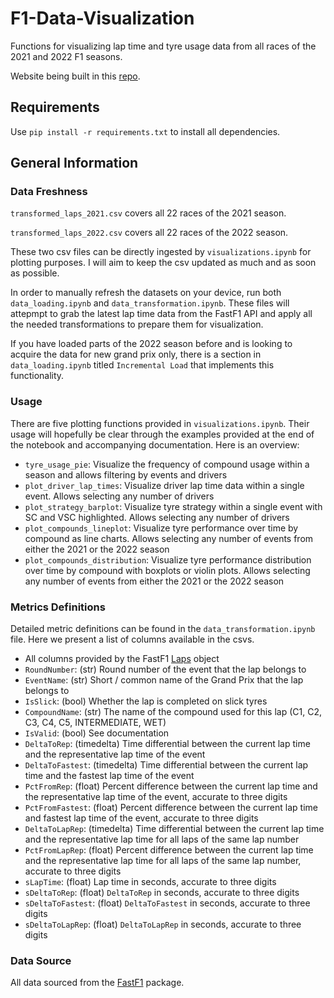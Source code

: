 # F1-Data-Visualization
Functions for visualizing lap time and tyre usage data from all races of the 2021 and 2022 F1 seasons.

Website being built in this [repo](https://github.com/brianmakesthings/F1-Web-Server.git).

## Requirements 
Use `pip install -r requirements.txt` to install all dependencies.

## General Information

### Data Freshness
`transformed_laps_2021.csv` covers all 22 races of the 2021 season.

`transformed_laps_2022.csv` covers all 22 races of the 2022 season.

These two csv files can be directly ingested by `visualizations.ipynb` for plotting purposes. I will aim to keep the csv updated as much and as soon as possible.

In order to manually refresh the datasets on your device, run both `data_loading.ipynb` and `data_transformation.ipynb`. These files will attepmpt to grab the latest lap time data from the FastF1 API and apply all the needed transformations to prepare them for visualization.

If you have loaded parts of the 2022 season before and is looking to acquire the data for new grand prix only, there is a section in `data_loading.ipynb` titled `Incremental Load` that implements this functionality.

### Usage
There are five plotting functions provided in `visualizations.ipynb`. Their usage will hopefully be clear through the examples provided at the end of the notebook and accompanying documentation. Here is an overview:

- `tyre_usage_pie`: Visualize the frequency of compound usage within a season and allows filtering by events and drivers
- `plot_driver_lap_times`: Visualize driver lap time data within a single event. Allows selecting any number of drivers
- `plot_strategy_barplot`: Visualize tyre strategy within a single event with SC and VSC highlighted. Allows selecting any number of drivers
- `plot_compounds_lineplot`: Visualize tyre performance over time by compound as line charts. Allows selecting any number of events from either the 2021 or the 2022 season
- `plot_compounds_distribution`: Visualize tyre performance distribution over time by compound with boxplots or violin plots. Allows selecting any number of events from either the 2021 or the 2022 season

### Metrics Definitions
Detailed metric definitions can be found in the `data_transformation.ipynb` file. Here we present a list of columns available in the csvs.

- All columns provided by the FastF1 [Laps](https://theoehrly.github.io/Fast-F1/core.html?highlight=session#fastf1.core.Laps) object
- `RoundNumber`: (str) Round number of the event that the lap belongs to 
- `EventName`: (str) Short / common name of the Grand Prix that the lap belongs to 
- `IsSlick`: (bool) Whether the lap is completed on slick tyres
- `CompoundName`: (str) The name of the compound used for this lap (C1, C2, C3, C4, C5, INTERMEDIATE, WET)
- `IsValid`: (bool) See documentation
- `DeltaToRep`: (timedelta) Time differential between the current lap time and the representative lap time of the event
- `DeltaToFastest`: (timedelta) Time differential between the current lap time and the fastest lap time of the event
- `PctFromRep`: (float) Percent difference between the current lap time and the representative lap time of the event, accurate to three digits
- `PctFromFastest`: (float) Percent difference between the current lap time and fastest lap time of the event, accurate to three digits
- `DeltaToLapRep`: (timedelta) Time differential between the current lap time and the representative lap time for all laps of the same lap number
- `PctFromLapRep`: (float) Percent difference between the current lap time and the representative lap time for all laps of the same lap number, accurate to three digits
- `sLapTime`: (float) Lap time in seconds, accurate to three digits
- `sDeltaToRep`: (float) `DeltaToRep` in seconds, accurate to three digits
- `sDeltaToFastest`: (float) `DeltaToFastest` in seconds, accurate to three digits
- `sDeltaToLapRep`: (float) `DeltaToLapRep` in seconds, accurate to three digits

### Data Source
All data sourced from the [FastF1](https://github.com/theOehrly/Fast-F1) package.

